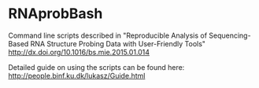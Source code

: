 # RNAprobBash
Command line scripts described in "Reproducible Analysis of Sequencing-Based RNA Structure Probing Data with User-Friendly Tools" http://dx.doi.org/10.1016/bs.mie.2015.01.014

Detailed guide on using the scripts can be found here: http://people.binf.ku.dk/lukasz/Guide.html
